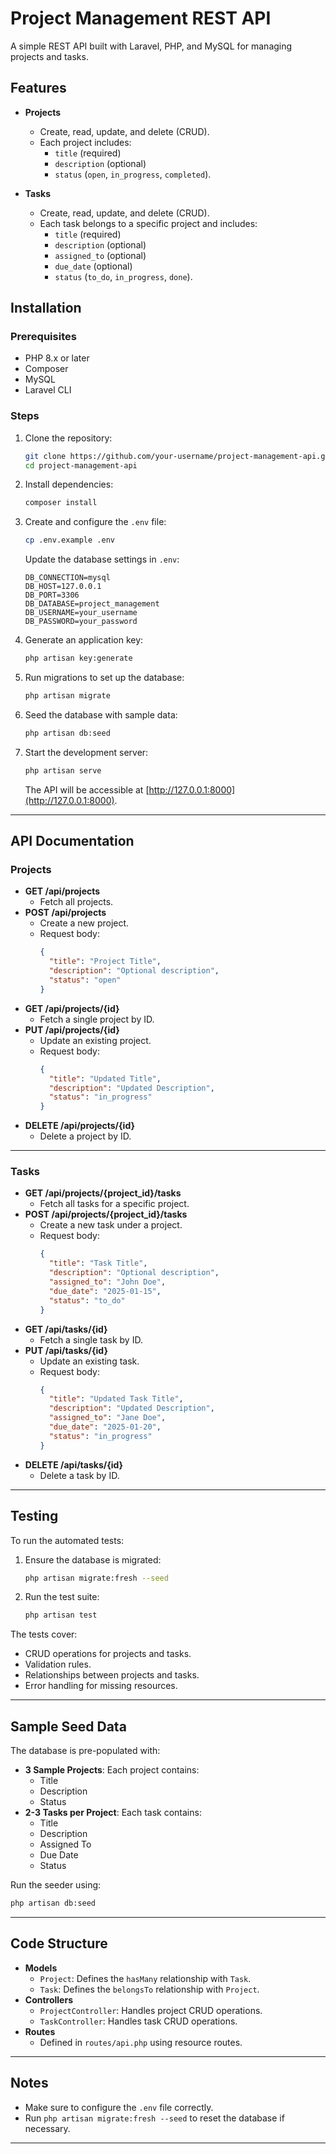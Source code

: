 # Project Management REST API

A simple REST API built with Laravel, PHP, and MySQL for managing projects and tasks. 

## Features

- **Projects**
  - Create, read, update, and delete (CRUD).
  - Each project includes:
    - `title` (required)
    - `description` (optional)
    - `status` (`open`, `in_progress`, `completed`).

- **Tasks**
  - Create, read, update, and delete (CRUD).
  - Each task belongs to a specific project and includes:
    - `title` (required)
    - `description` (optional)
    - `assigned_to` (optional)
    - `due_date` (optional)
    - `status` (`to_do`, `in_progress`, `done`).

## Installation

### Prerequisites

- PHP 8.x or later
- Composer
- MySQL
- Laravel CLI

### Steps

1. Clone the repository:
   ```bash
   git clone https://github.com/your-username/project-management-api.git
   cd project-management-api
   ```

2. Install dependencies:
   ```bash
   composer install
   ```

3. Create and configure the `.env` file:
   ```bash
   cp .env.example .env
   ```
   Update the database settings in `.env`:
   ```env
   DB_CONNECTION=mysql
   DB_HOST=127.0.0.1
   DB_PORT=3306
   DB_DATABASE=project_management
   DB_USERNAME=your_username
   DB_PASSWORD=your_password
   ```

4. Generate an application key:
   ```bash
   php artisan key:generate
   ```

5. Run migrations to set up the database:
   ```bash
   php artisan migrate
   ```

6. Seed the database with sample data:
   ```bash
   php artisan db:seed
   ```

7. Start the development server:
   ```bash
   php artisan serve
   ```
   The API will be accessible at [http://127.0.0.1:8000](http://127.0.0.1:8000).

---

## API Documentation

### Projects

- **GET /api/projects**
  - Fetch all projects.
- **POST /api/projects**
  - Create a new project.
  - Request body:
    ```json
    {
      "title": "Project Title",
      "description": "Optional description",
      "status": "open"
    }
    ```
- **GET /api/projects/{id}**
  - Fetch a single project by ID.
- **PUT /api/projects/{id}**
  - Update an existing project.
  - Request body:
    ```json
    {
      "title": "Updated Title",
      "description": "Updated Description",
      "status": "in_progress"
    }
    ```
- **DELETE /api/projects/{id}**
  - Delete a project by ID.

---

### Tasks

- **GET /api/projects/{project_id}/tasks**
  - Fetch all tasks for a specific project.
- **POST /api/projects/{project_id}/tasks**
  - Create a new task under a project.
  - Request body:
    ```json
    {
      "title": "Task Title",
      "description": "Optional description",
      "assigned_to": "John Doe",
      "due_date": "2025-01-15",
      "status": "to_do"
    }
    ```
- **GET /api/tasks/{id}**
  - Fetch a single task by ID.
- **PUT /api/tasks/{id}**
  - Update an existing task.
  - Request body:
    ```json
    {
      "title": "Updated Task Title",
      "description": "Updated Description",
      "assigned_to": "Jane Doe",
      "due_date": "2025-01-20",
      "status": "in_progress"
    }
    ```
- **DELETE /api/tasks/{id}**
  - Delete a task by ID.

---

## Testing

To run the automated tests:

1. Ensure the database is migrated:
   ```bash
   php artisan migrate:fresh --seed
   ```

2. Run the test suite:
   ```bash
   php artisan test
   ```

The tests cover:
- CRUD operations for projects and tasks.
- Validation rules.
- Relationships between projects and tasks.
- Error handling for missing resources.

---

## Sample Seed Data

The database is pre-populated with:
- **3 Sample Projects**: Each project contains:
  - Title
  - Description
  - Status
- **2-3 Tasks per Project**: Each task contains:
  - Title
  - Description
  - Assigned To
  - Due Date
  - Status

Run the seeder using:
```bash
php artisan db:seed
```

---

## Code Structure

- **Models**
  - `Project`: Defines the `hasMany` relationship with `Task`.
  - `Task`: Defines the `belongsTo` relationship with `Project`.
- **Controllers**
  - `ProjectController`: Handles project CRUD operations.
  - `TaskController`: Handles task CRUD operations.
- **Routes**
  - Defined in `routes/api.php` using resource routes.

---

## Notes

- Make sure to configure the `.env` file correctly.
- Run `php artisan migrate:fresh --seed` to reset the database if necessary.

---

